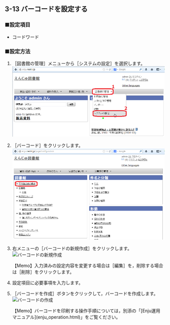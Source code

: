3-13 バーコードを設定する
-------------------------

### ■設定項目

* コードワード

### ■設定方法

1. ［図書館の管理］メニューから［システムの設定］を選択します。  
   ![システムの設定](assets/images/image_system_setup.png)
2. ［バーコード］をクリックします。  
   ![バーコードの設定](assets/images/image_initial_014.png)
3. 右メニューの［バーコードの新規作成］をクリックします。  
   ![バーコードの新規作成](assets/images/image_initial_046.png)

   <div class="alert alert-info">
   【Memo】入力済みの設定内容を変更する場合は［編集］を，削除する場合は［削除］をクリックします。
   </div>

4. 設定項目に必要事項を入力します。
5. ［バーコードを作成］ボタンをクリックして，バーコードを作成します。  
   ![バーコードの作成](assets/images/image_initial_047.png)  

   <div class="alert alert-info" markdown="1">
   【Memo】バーコードを印刷する操作手順については，別添の「[Enju運用マニュアル](enju_operation.html)」をご覧ください。
   </div>

